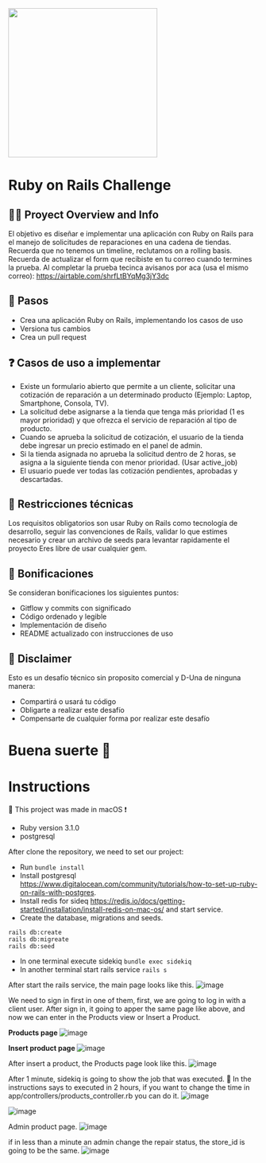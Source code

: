 <img src="[https://getduna.com/svg/duna-logo.svg](https://images.getduna.com/logo-full-deuna.png)" width="300">

# Ruby on Rails Challenge

## 👩‍💻 Proyect Overview and Info

El objetivo es diseñar e implementar una aplicación con Ruby on Rails para el manejo de solicitudes de reparaciones en una cadena de tiendas.
Recuerda que no tenemos un timeline, reclutamos on a rolling basis. Recuerda de actualizar el form que recibiste en tu correo cuando termines la prueba. Al completar la prueba tecinca avisanos por aca (usa el mismo correo): https://airtable.com/shrfLtBYqMg3jY3dc
## 🦶 Pasos

* Crea una aplicación Ruby on Rails, implementando los casos de uso
* Versiona tus cambios
* Crea un pull request

## ❓ Casos de uso a implementar

* Existe un formulario abierto que permite a un cliente, solicitar una cotización de reparación a un determinado producto (Ejemplo: Laptop, Smartphone, Consola, TV).
* La solicitud debe asignarse a la tienda que tenga más prioridad (1 es mayor prioridad) y que ofrezca el servicio de reparación al tipo de producto.
* Cuando se aprueba la solicitud de cotización, el usuario de la tienda debe ingresar un precio estimado en el panel de admin.
* Si la tienda asignada no aprueba la solicitud dentro de 2 horas, se asigna a la siguiente tienda con menor prioridad. (Usar active_job)
* El usuario puede ver todas las cotización pendientes, aprobadas y descartadas.

## 🔑 Restricciones técnicas

Los requisitos obligatorios son usar Ruby on Rails como tecnología de desarrollo, seguir las convenciones de Rails, validar lo que estimes necesario y crear un archivo de seeds para levantar rapidamente el proyecto
Eres libre de usar cualquier gem.

## 🎯 Bonificaciones

Se consideran bonificaciones los siguientes puntos:

* Gitflow y commits con significado
* Código ordenado y legible
* Implementación de diseño
* README actualizado con instrucciones de uso

## 📃 Disclaimer

Esto es un desafío técnico sin proposito comercial y D-Una de ninguna manera:

* Compartirá o usará tu código
* Obligarte a realizar este desafío
* Compensarte de cualquier forma por realizar este desafío

# Buena suerte 🚀

# Instructions

:eyes: This project was made in macOS :heavy_exclamation_mark:

* Ruby version 3.1.0
* postgresql

After clone the repository, we need to set our project:

* Run ```bundle install```
* Install postgresql https://www.digitalocean.com/community/tutorials/how-to-set-up-ruby-on-rails-with-postgres.
* Install redis for sideq https://redis.io/docs/getting-started/installation/install-redis-on-mac-os/ and start service.
* Create the database, migrations and seeds.

```
rails db:create
rails db:migreate
rails db:seed
```

* In one terminal execute sidekiq ```bundle exec sidekiq```
* In another terminal start rails service ```rails s```

After start the rails service, the main page looks like this.
![image](https://user-images.githubusercontent.com/57637591/172052969-70c63ec0-13bc-4aca-996e-0b5ed6c2ec88.png)

We need to sign in first in one of them, first, we are going to log in with a client user.
After sign in, it going to apper the same page like above, and now we can enter in the Products view or Insert a Product.

**Products page**
![image](https://user-images.githubusercontent.com/57637591/172053184-28cd86b6-933a-4cbd-ae0f-c098225ca1a7.png)

**Insert product page**
![image](https://user-images.githubusercontent.com/57637591/172053220-b757ea3a-f271-4fc1-959c-aeb9e4c5db75.png)

After insert a product, the Products page look like this.
![image](https://user-images.githubusercontent.com/57637591/172054729-8d78b1bd-5832-4594-ae47-24913066088c.png)

After 1 minute, sidekiq is going to show the job that was executed.
:eyes: In the instructions says to executed in 2 hours, if you want to change the time in app/controllers/products_controller.rb you can do it.
![image](https://user-images.githubusercontent.com/57637591/172054838-af680c93-f67a-4290-91ec-56c7ddeb3352.png)

![image](https://user-images.githubusercontent.com/57637591/172054893-6d5120ca-4355-4f09-abf8-fea350df4781.png)

Admin product page.
![image](https://user-images.githubusercontent.com/57637591/172055134-b49828d0-6de9-4fad-bdc4-e5af2db14426.png)

if in less than a minute an admin change the repair status, the store_id is going to be the same.
![image](https://user-images.githubusercontent.com/57637591/172055160-4b0074e3-55c4-459d-994b-2ca5678d07fb.png)
